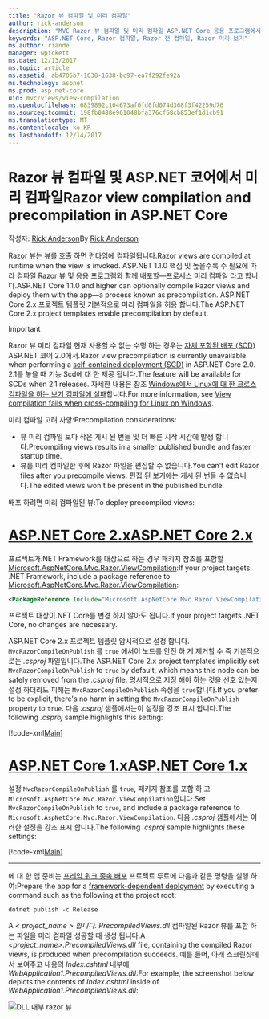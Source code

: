 ```yaml
---
title: "Razor 뷰 컴파일 및 미리 컴파일"
author: rick-anderson
description: "MVC Razor 뷰 컴파일 및 미리 컴파일 ASP.NET Core 응용 프로그램에서 사용할 수 있도록 하는 방법을 설명 하는 참조 문서입니다."
keywords: "ASP.NET Core, Razor 컴파일, Razor 전 컴파일, Razor 미리 보기"
ms.author: riande
manager: wpickett
ms.date: 12/13/2017
ms.topic: article
ms.assetid: ab4705b7-1638-1638-bc97-ea7f292fe92a
ms.technology: aspnet
ms.prod: asp.net-core
uid: mvc/views/view-compilation
ms.openlocfilehash: 6839892c104673af0fd0fd074d368f3f42259d76
ms.sourcegitcommit: 198fb0488e961048bfa376cf58cb853ef1d1cb91
ms.translationtype: MT
ms.contentlocale: ko-KR
ms.lasthandoff: 12/14/2017
---
```

# <a name="razor-view-compilation-and-precompilation-in-aspnet-core"></a><span data-ttu-id="91738-104">Razor 뷰 컴파일 및 ASP.NET 코어에서 미리 컴파일</span><span class="sxs-lookup"><span data-stu-id="91738-104">Razor view compilation and precompilation in ASP.NET Core</span></span>

<span data-ttu-id="91738-105">작성자: [Rick Anderson](https://twitter.com/RickAndMSFT)</span><span class="sxs-lookup"><span data-stu-id="91738-105">By [Rick Anderson](https://twitter.com/RickAndMSFT)</span></span>

<span data-ttu-id="91738-106">Razor 뷰는 뷰를 호출 하면 런타임에 컴파일됩니다.</span><span class="sxs-lookup"><span data-stu-id="91738-106">Razor views are compiled at runtime when the view is invoked.</span></span> <span data-ttu-id="91738-107">ASP.NET 1.1.0 핵심 및 높을수록 수 필요에 따라 컴파일 Razor 뷰 및 응용 프로그램와 함께 배포할&mdash;프로세스 미리 컴파일 라고 합니다.</span><span class="sxs-lookup"><span data-stu-id="91738-107">ASP.NET Core 1.1.0 and higher can optionally compile Razor views and deploy them with the app&mdash;a process known as precompilation.</span></span> <span data-ttu-id="91738-108">ASP.NET Core 2.x 프로젝트 템플릿 기본적으로 미리 컴파일을 허용 합니다.</span><span class="sxs-lookup"><span data-stu-id="91738-108">The ASP.NET Core 2.x project templates enable precompilation by default.</span></span>

> [!IMPORTANT]
> <span data-ttu-id="91738-109">Razor 뷰 미리 컴파일 현재 사용할 수 없는 수행 하는 경우는 [자체 포함된 배포 (SCD)](/dotnet/core/deploying/#self-contained-deployments-scd) ASP.NET 코어 2.0에서.</span><span class="sxs-lookup"><span data-stu-id="91738-109">Razor view precompilation is currently unavailable when performing a [self-contained deployment (SCD)](/dotnet/core/deploying/#self-contained-deployments-scd) in ASP.NET Core 2.0.</span></span> <span data-ttu-id="91738-110">2.1를 놓을 때 기능 Scd에 대 한 제공 됩니다.</span><span class="sxs-lookup"><span data-stu-id="91738-110">The feature will be available for SCDs when 2.1 releases.</span></span> <span data-ttu-id="91738-111">자세한 내용은 참조 [Windows에서 Linux에 대 한 크로스 컴파일을 하는 보기 컴파일에 실패](https://github.com/aspnet/MvcPrecompilation/issues/102)합니다.</span><span class="sxs-lookup"><span data-stu-id="91738-111">For more information, see [View compilation fails when cross-compiling for Linux on Windows](https://github.com/aspnet/MvcPrecompilation/issues/102).</span></span>

<span data-ttu-id="91738-112">미리 컴파일 고려 사항:</span><span class="sxs-lookup"><span data-stu-id="91738-112">Precompilation considerations:</span></span>

* <span data-ttu-id="91738-113">뷰 미리 컴파일 보다 작은 게시 된 번들 및 더 빠른 시작 시간에 발생 합니다.</span><span class="sxs-lookup"><span data-stu-id="91738-113">Precompiling views results in a smaller published bundle and faster startup time.</span></span>
* <span data-ttu-id="91738-114">뷰를 미리 컴파일한 후에 Razor 파일을 편집할 수 없습니다.</span><span class="sxs-lookup"><span data-stu-id="91738-114">You can't edit Razor files after you precompile views.</span></span> <span data-ttu-id="91738-115">편집 된 보기에는 게시 된 번들 수 없습니다.</span><span class="sxs-lookup"><span data-stu-id="91738-115">The edited views won't be present in the published bundle.</span></span> 

<span data-ttu-id="91738-116">배포 하려면 미리 컴파일된 뷰:</span><span class="sxs-lookup"><span data-stu-id="91738-116">To deploy precompiled views:</span></span>

# <a name="aspnet-core-2xtabaspnetcore2x"></a>[<span data-ttu-id="91738-117">ASP.NET Core 2.x</span><span class="sxs-lookup"><span data-stu-id="91738-117">ASP.NET Core 2.x</span></span>](#tab/aspnetcore2x)

<span data-ttu-id="91738-118">프로젝트가.NET Framework를 대상으로 하는 경우 패키지 참조를 포함할 [Microsoft.AspNetCore.Mvc.Razor.ViewCompilation](https://www.nuget.org/packages/Microsoft.AspNetCore.Mvc.Razor.ViewCompilation/):</span><span class="sxs-lookup"><span data-stu-id="91738-118">If your project targets .NET Framework, include a package reference to [Microsoft.AspNetCore.Mvc.Razor.ViewCompilation](https://www.nuget.org/packages/Microsoft.AspNetCore.Mvc.Razor.ViewCompilation/):</span></span>

```xml
<PackageReference Include="Microsoft.AspNetCore.Mvc.Razor.ViewCompilation" Version="2.0.0" PrivateAssets="All" />
```

<span data-ttu-id="91738-119">프로젝트 대상이.NET Core를 변경 하지 않아도 됩니다.</span><span class="sxs-lookup"><span data-stu-id="91738-119">If your project targets .NET Core, no changes are necessary.</span></span>

<span data-ttu-id="91738-120">ASP.NET Core 2.x 프로젝트 템플릿 암시적으로 설정 합니다. `MvcRazorCompileOnPublish` 를 `true` 에서이 노드를 안전 하 게 제거할 수 즉 기본적으로는 *.csproj* 파일입니다.</span><span class="sxs-lookup"><span data-stu-id="91738-120">The ASP.NET Core 2.x project templates implicitly set `MvcRazorCompileOnPublish` to `true` by default, which means this node can be safely removed from the *.csproj* file.</span></span> <span data-ttu-id="91738-121">명시적으로 지정 해야 하는 것을 선호 있는지 설정 하더라도 피해는 `MvcRazorCompileOnPublish` 속성을 `true`합니다.</span><span class="sxs-lookup"><span data-stu-id="91738-121">If you prefer to be explicit, there's no harm in setting the `MvcRazorCompileOnPublish` property to `true`.</span></span> <span data-ttu-id="91738-122">다음 *.csproj* 샘플에서는이 설정을 강조 표시 합니다.</span><span class="sxs-lookup"><span data-stu-id="91738-122">The following *.csproj* sample highlights this setting:</span></span>

[!code-xml[Main](view-compilation\sample\MvcRazorCompileOnPublish2.csproj?highlight=5)]

# <a name="aspnet-core-1xtabaspnetcore1x"></a>[<span data-ttu-id="91738-123">ASP.NET Core 1.x</span><span class="sxs-lookup"><span data-stu-id="91738-123">ASP.NET Core 1.x</span></span>](#tab/aspnetcore1x)

<span data-ttu-id="91738-124">설정 `MvcRazorCompileOnPublish` 를 `true`, 패키지 참조를 포함 하 고 `Microsoft.AspNetCore.Mvc.Razor.ViewCompilation`합니다.</span><span class="sxs-lookup"><span data-stu-id="91738-124">Set `MvcRazorCompileOnPublish` to `true`, and include a package reference to `Microsoft.AspNetCore.Mvc.Razor.ViewCompilation`.</span></span> <span data-ttu-id="91738-125">다음 *.csproj* 샘플에서는 이러한 설정을 강조 표시 합니다.</span><span class="sxs-lookup"><span data-stu-id="91738-125">The following *.csproj* sample highlights these settings:</span></span>

[!code-xml[Main](view-compilation\sample\MvcRazorCompileOnPublish.csproj?highlight=5,12)]

---

<span data-ttu-id="91738-126">에 대 한 앱 준비는 [프레임 워크 종속 배포](/dotnet/core/deploying/#framework-dependent-deployments-fdd) 프로젝트 루트에 다음과 같은 명령을 실행 하 여:</span><span class="sxs-lookup"><span data-stu-id="91738-126">Prepare the app for a [framework-dependent deployment](/dotnet/core/deploying/#framework-dependent-deployments-fdd) by executing a command such as the following at the project root:</span></span>

```console
dotnet publish -c Release
```

<span data-ttu-id="91738-127">A *< project_name > 합니다. PrecompiledViews.dll* 컴파일된 Razor 뷰를 포함 하는 파일을 미리 컴파일 성공할 때 생성 됩니다.</span><span class="sxs-lookup"><span data-stu-id="91738-127">A *<project_name>.PrecompiledViews.dll* file, containing the compiled Razor views, is produced when precompilation succeeds.</span></span> <span data-ttu-id="91738-128">예를 들어, 아래 스크린샷에서 보여주고 내용의 *Index.cshtml* 내부에 *WebApplication1.PrecompiledViews.dll*:</span><span class="sxs-lookup"><span data-stu-id="91738-128">For example, the screenshot below depicts the contents of *Index.cshtml* inside of *WebApplication1.PrecompiledViews.dll*:</span></span>

![DLL 내부 razor 뷰](view-compilation/_static/razor-views-in-dll.png)

